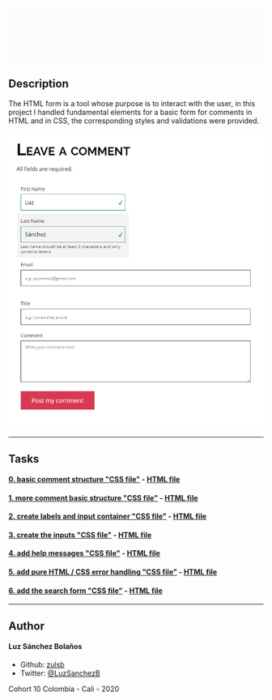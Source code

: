 ![Banner](./images/banner-forms.gif)
## Description

The HTML form is a tool whose purpose is to interact with the user, in this project I handled fundamental elements for a basic form for comments in HTML and in CSS, the corresponding styles and validations were provided.

![](./images/final.png)

---
## Tasks
#### [0. basic comment structure "CSS file"](./01-styles.css) - [HTML file](./01-article.html)
#### [1. more comment basic structure "CSS file"](./02-styles.css) - [HTML file](./02-article.html)
#### [2. create labels and input container "CSS file"](./03-styles.css) - [HTML file](./03-article.html)
#### [3. create the inputs "CSS file"](./04-styles.css) - [HTML file](./04-article.html)
#### [4. add help messages "CSS file"](./05-styles.css) - [HTML file](./05-article.html)
#### [5. add pure HTML / CSS error handling "CSS file"](./06-styles.css) - [HTML file](./06-article.html)
#### [6. add the search form "CSS file"](./07-styles.css) - [HTML file](./07-article.html)

---

## Author
#### Luz Sánchez Bolaños
- Github: [zulsb](https://github.com/zulsb)
- Twitter: [@LuzSanchezB](https://twitter.com/LuzSanchezB)

Cohort 10
Colombia - Cali - 2020